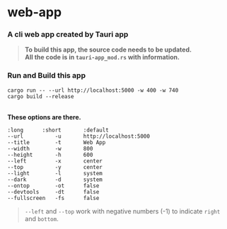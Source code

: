 # web-app
### A cli web app created by Tauri app

> **To build this app, the source code needs to be updated.**\
> **All the code is in `tauri-app_mod.rs` with information.**

### Run and Build this app
`cargo run -- --url http://localhost:5000 -w 400 -w 740`\
`cargo build --release`

\
**These options are there.**
```pwsh
:long      :short       :default
--url          -u       http://localhost:5000
--title        -t       Web App
--width        -w       800
--height       -h       600
--left         -x       center
--top          -y       center
--light        -l       system
--dark         -d       system
--ontop        -ot      false
--devtools     -dt      false
--fullscreen   -fs      false
```

> `--left` and `--top` work with negative numbers (-1) to indicate `right` and `bottom`.
